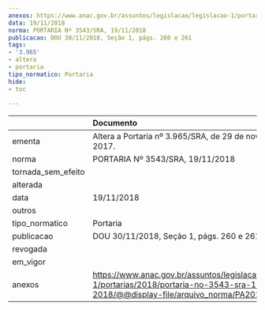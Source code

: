 ```yaml
---
anexos: https://www.anac.gov.br/assuntos/legislacao/legislacao-1/portarias/2018/portaria-no-3543-sra-19-11-2018/@@display-file/arquivo_norma/PA2018-3543.pdf
data: 19/11/2018
norma: PORTARIA Nº 3543/SRA, 19/11/2018
publicacao: DOU 30/11/2018, Seção 1, págs. 260 e 261
tags:
- '3.965'
- altera
- portaria
tipo_normatico: Portaria
hide: 
- toc 
 
---
```


|                    | Documento                                                                                                                                            |
|:-------------------|:-----------------------------------------------------------------------------------------------------------------------------------------------------|
| ementa             | Altera a Portaria nº 3.965/SRA, de 29 de novembro de 2017.                                                                                           |
| norma              | PORTARIA Nº 3543/SRA, 19/11/2018                                                                                                                     |
| tornada_sem_efeito |                                                                                                                                                      |
| alterada           |                                                                                                                                                      |
| data               | 19/11/2018                                                                                                                                           |
| outros             |                                                                                                                                                      |
| tipo_normatico     | Portaria                                                                                                                                             |
| publicacao         | DOU 30/11/2018, Seção 1, págs. 260 e 261                                                                                                             |
| revogada           |                                                                                                                                                      |
| em_vigor           |                                                                                                                                                      |
| anexos             | https://www.anac.gov.br/assuntos/legislacao/legislacao-1/portarias/2018/portaria-no-3543-sra-19-11-2018/@@display-file/arquivo_norma/PA2018-3543.pdf |